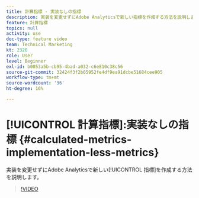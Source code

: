 ```yaml
---
title: 計算指標 - 実装なしの指標
description: 実装を変更せずにAdobe Analyticsで新しい指標を作成する方法を説明します。
feature: 計算指標
topics: null
activity: use
doc-type: feature video
team: Technical Marketing
kt: 2320
role: User
level: Beginner
exl-id: b0053a5b-cb95-4bad-a032-c6e810c38c56
source-git-commit: 32424f3f2b05952fe4df9ea91dcbe51684cee905
workflow-type: tm+mt
source-wordcount: '36'
ht-degree: 16%

---
```


# [!UICONTROL 計算指標]:実装なしの指標 {#calculated-metrics-implementation-less-metrics}

実装を変更せずにAdobe Analyticsで新しい[!UICONTROL 指標]を作成する方法を説明します。

>[!VIDEO](https://video.tv.adobe.com/v/25407/?quality=12)
